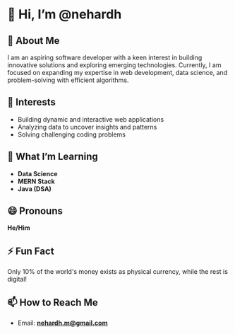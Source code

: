 # 👋 Hi, I’m @nehardh  

## 📝 About Me  
I am an aspiring software developer with a keen interest in building innovative solutions and exploring emerging technologies. Currently, I am focused on expanding my expertise in web development, data science, and problem-solving with efficient algorithms.  

## 👀 Interests  
- Building dynamic and interactive web applications  
- Analyzing data to uncover insights and patterns  
- Solving challenging coding problems  

## 🌱 What I’m Learning  
- **Data Science**  
- **MERN Stack**  
- **Java (DSA)**  

## 😄 Pronouns  
**He/Him**  

## ⚡ Fun Fact  
Only 10% of the world's money exists as physical currency, while the rest is digital!  

## 📫 How to Reach Me  
- Email: **nehardh.m@gmail.com**  
